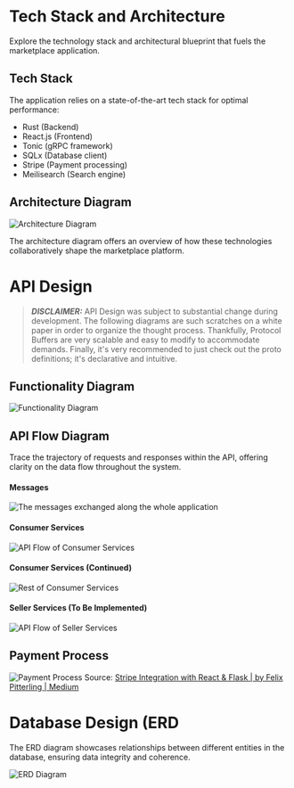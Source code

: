 # Tech Stack and Architecture

Explore the technology stack and architectural blueprint that fuels the marketplace application.

## Tech Stack

The application relies on a state-of-the-art tech stack for optimal performance:

- Rust (Backend)
- React.js (Frontend)
- Tonic (gRPC framework)
- SQLx (Database client)
- Stripe (Payment processing)
- Meilisearch (Search engine)

## Architecture Diagram

![Architecture Diagram](./Assets/ArchitectureDiagram.svg)

The architecture diagram offers an overview of how these technologies collaboratively shape the marketplace platform.

# API Design

> **_DISCLAIMER:_**
> API Design was subject to substantial change during development. The following diagrams are such scratches on a white paper in order to organize the thought process. Thankfully, Protocol Buffers are very scalable and easy to modify to accommodate demands. Finally, it's very recommended to just check out the proto definitions; it's declarative and intuitive.

## Functionality Diagram

![Functionality Diagram](./Assets/Functionality.svg)

## API Flow Diagram

Trace the trajectory of requests and responses within the API, offering clarity on the data flow throughout the system.

#### Messages

![The messages exchanged along the whole application](./Assets/APIMessages.svg)

#### Consumer Services

![API Flow of Consumer Services](./Assets/ConsumerServices.svg)

#### Consumer Services (Continued)

![Rest of Consumer Services](./Assets/ConsumerServices_Extended.svg)

#### Seller Services (To Be Implemented)

![API Flow of Seller Services](./Assets/SellerServices.svg)


## Payment Process

![Payment Process](./Assets/PaymentProcess.webp)
Source: [Stripe Integration with React & Flask | by Felix Pitterling | Medium](https://medium.com/@f.pitterling/stripe-integration-with-react-flask-e7aac635b139)

# Database Design (ERD

The ERD diagram showcases relationships between different entities in the database, ensuring data integrity and coherence.

![ERD Diagram](./Assets/DatabaseDesign.svg)